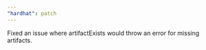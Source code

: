 ```yaml
---
"hardhat": patch
---
```


Fixed an issue where artifactExists would throw an error for missing artifacts.
